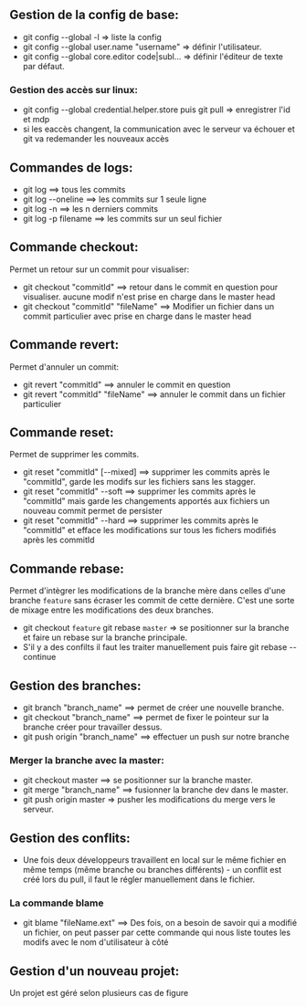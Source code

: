 ## Gestion de la config de base:
* git config --global -l => liste la config
* git config --global user.name "username" => définir l'utilisateur.
* git config --global core.editor code|subl... => définir l'éditeur de texte par défaut.

### Gestion des accès sur linux:
* git config --global credential.helper.store puis git pull => enregistrer l'id et mdp
* si les eaccès changent, la communication avec le serveur va échouer et git va redemander les nouveaux accès


## Commandes de logs:

* git log ==> tous les commits
* git log --oneline ==> les commits sur 1 seule ligne
* git log -n ==> les n derniers commits
* git log -p filename ==> les commits sur un seul fichier

## Commande checkout:
Permet un retour sur un commit pour visualiser:

* git checkout "commitId" ==> retour dans le commit en question pour visualiser. aucune modif n'est prise en charge dans le master head
* git checkout "commitId" "fileName" ==> Modifier un fichier dans un commit particulier avec prise en charge dans le master head

## Commande revert:
Permet d'annuler un commit:

* git revert "commitId" ==> annuler le commit en question
* git revert "commitId" "fileName" ==> annuler le commit dans un fichier particulier

## Commande reset:

Permet de supprimer les commits.
  - git reset "commitId" [--mixed] ==> supprimer les commits après le "commitId", garde les modifs sur les fichiers sans les stagger.
  - git reset "commitId" --soft ==> supprimer les commits après le "commitId" mais garde les changements apportés aux fichiers un nouveau commit permet de persister
  - git reset "commitId" --hard ==> supprimer les commits après le "commitId" et efface les modifications sur tous les fichers modifiés après les commitId  

## Commande rebase:
Permet d'intègrer les modifications de la branche mère dans celles d'une branche `feature` sans écraser les commit de cette dernière. C'est une sorte de mixage entre les modifications des deux branches.
  - git checkout `feature`  git rebase `master` => se positionner sur la branche et faire un rebase sur la branche principale.
  - S'il y a des confilts il faut les traiter manuellement puis faire git rebase --continue

## Gestion des branches:

- git branch "branch_name" ==> permet de créer une nouvelle branche.
- git checkout "branch_name" ==> permet de fixer le pointeur sur la branche créer pour travailler dessus.
- git push origin "branch_name" ==> effectuer un push sur notre branche

### Merger la branche avec la master:
- git checkout master ==> se positionner sur la branche master.
- git merge "branch_name" ==> fusionner la branche dev dans le master.
- git push origin master => pusher les modifications du merge vers le serveur.

## Gestion des conflits:
- Une fois deux développeurs travaillent en local sur le même fichier en même temps (même branche ou branches différents) - un conflit est créé lors du pull, il faut le régler manuellement dans le fichier.

### La commande blame
- git blame "fileName.ext" ==> Des fois, on a besoin de savoir qui a modifié un fichier, on peut passer par cette commande qui nous liste toutes les modifs avec le nom d'utilisateur à côté

## Gestion d'un nouveau projet:
Un projet est géré selon plusieurs cas de figure